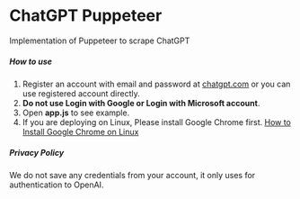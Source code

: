 # ChatGPT Puppeteer
Implementation of Puppeteer to scrape ChatGPT 

##### How to use

1. Register an account with email and password at [chatgpt.com](https://chatgpt.com) or you can use registered account directly.
2. **Do not use Login with Google or Login with Microsoft account**.
3. Open **app.js** to see example.
4. If you are deploying on Linux, Please install Google Chrome first. [How to Install Google Chrome on Linux](https://askubuntu.com/questions/1461513/help-with-installing-the-chrome-web-browser-22-04-2-lts)


##### Privacy Policy
We do not save any credentials from your account, it only uses for authentication to OpenAI.


